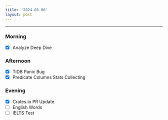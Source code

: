 ```yaml
---
title: '2024-05-06'
layout: post
---
```


---

### Morning

- [x] Analyze Deep Dive

### Afternoon

- [x] TiDB Panic Bug
- [x] Predicate Columns Stats Collecting

### Evening

- [x] Crates.io PR Update
- [ ] English Words
- [ ] IELTS Test
